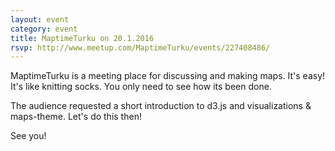 ```yaml
---
layout: event
category: event
title: MaptimeTurku on 20.1.2016
rsvp: http://www.meetup.com/MaptimeTurku/events/227408486/
---
```


MaptimeTurku is a meeting place for discussing and making maps. It's easy! It's like knitting socks. You only need to see how its been done. 

The audience requested a short introduction to d3.js and visualizations & maps-theme. Let's do this then!

See you!
